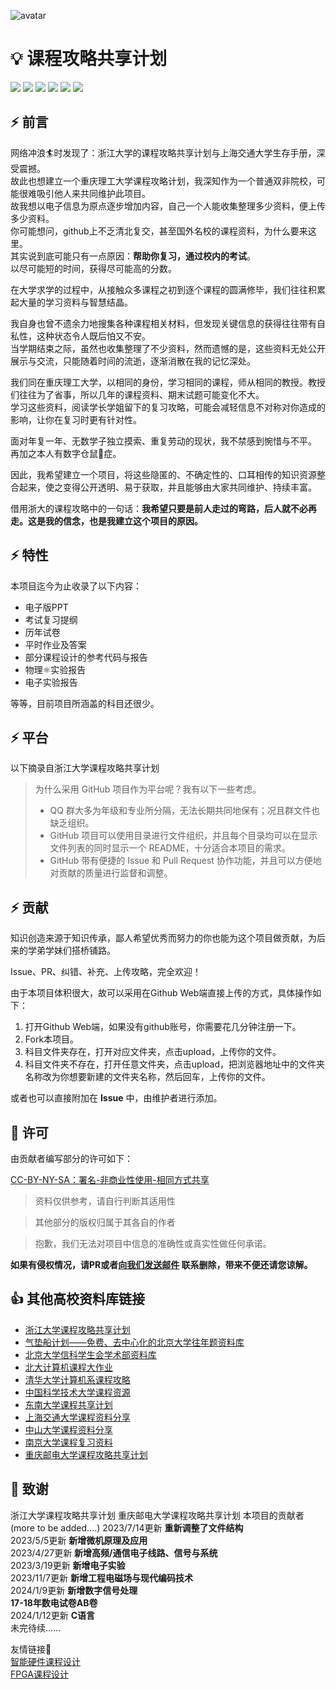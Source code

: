 ![avatar](https://www.cqut.edu.cn/images/logo.png)
# 💡 课程攻略共享计划
[![](https://img.shields.io/github/watchers/Royfor12/CQUT-electronic-information-engineering.svg?style=flat)](https://github.com/Royfor12/CQUT-electronic-information-engineering/watchers)
[![](https://img.shields.io/github/stars/Royfor12/CQUT-electronic-information-engineering.svg?style=flat)](https://github.com/Royfor12/CQUT-electronic-information-engineering/stargazers)
[![](https://img.shields.io/github/forks/Royfor12/CQUT-electronic-information-engineering.svg?style=flat)](https://github.com/Royfor12/CQUT-electronic-information-engineering/network/members)
[![](https://img.shields.io/github/issues-pr-closed-raw/Royfor12/CQUT-electronic-information-engineering.svg?style=flat)](https://github.com/Royfor12/CQUT-electronic-information-engineering/issues)
![](https://img.shields.io/github/repo-size/Royfor12/CQUT-electronic-information-engineering.svg?style=flat)
![](https://img.shields.io/badge/license-MIT-blue)

## ⚡ 前言

网络冲浪🏄时发现了：浙江大学的课程攻略共享计划与上海交通大学生存手册，深受震撼。\
故此也想建立一个重庆理工大学课程攻略计划，我深知作为一个普通双非院校，可能很难吸引他人来共同维护此项目。\
故我想以电子信息为原点逐步增加内容，自己一个人能收集整理多少资料，便上传多少资料。\
你可能想问，github上不乏清北复交，甚至国外名校的课程资料，为什么要来这里。\
其实说到底可能只有一点原因：**帮助你复习，通过校内的考试**。\
以尽可能短的时间，获得尽可能高的分数。

在大学求学的过程中，从接触众多课程之初到逐个课程的圆满修毕，我们往往积累起大量的学习资料与智慧结晶。

我自身也曾不遗余力地搜集各种课程相关材料，但发现关键信息的获得往往带有自私性，这种状态令人既后怕又不安。\
当学期结束之际，虽然也收集整理了不少资料，然而遗憾的是，这些资料无处公开展示与交流，只能随着时间的流逝，逐渐消散在我的记忆深处。

我们同在重庆理工大学，以相同的身份，学习相同的课程，师从相同的教授。教授们往往为了省事，所以几年的课程资料、期末试题可能变化不大。\
学习这些资料，阅读学长学姐留下的复习攻略，可能会减轻信息不对称对你造成的影响，让你在复习时更有针对性。

面对年复一年、无数学子独立摸索、重复劳动的现状，我不禁感到惋惜与不平。\
再加之本人有数字仓鼠🐹症。

因此，我希望建立一个项目，将这些隐匿的、不确定性的、口耳相传的知识资源整合起来，使之变得公开透明、易于获取，并且能够由大家共同维护、持续丰富。

借用浙大的课程攻略中的一句话：**我希望只要是前人走过的弯路，后人就不必再走。这是我的信念，也是我建立这个项目的原因。**

## ⚡ 特性

本项目迄今为止收录了以下内容：

- 电子版PPT
- 考试复习提纲
- 历年试卷
- 平时作业及答案
- 部分课程设计的参考代码与报告
- 物理⚛️实验报告
- 电子实验报告

等等，目前项目所涵盖的科目还很少。

## ⚡ 平台

以下摘录自浙江大学课程攻略共享计划

> 为什么采用 GitHub 项目作为平台呢？我有以下一些考虑。
>
> - QQ 群大多为年级和专业所分隔，无法长期共同地保有；况且群文件也缺乏组织。
> - GitHub 项目可以使用目录进行文件组织，并且每个目录均可以在显示文件列表的同时显示一个 README，十分适合本项目的需求。
> - GitHub 带有便捷的 Issue 和 Pull Request 协作功能，并且可以方便地对贡献的质量进行监督和调整。

## ⚡ 贡献

知识创造来源于知识传承，鄙人希望优秀而努力的你也能为这个项目做贡献，为后来的学弟学妹们搭桥铺路。

Issue、PR、纠错、补充、上传攻略，完全欢迎！

由于本项目体积很大，故可以采用在Github Web端直接上传的方式，具体操作如下：

1. 打开Github Web端，如果没有github账号，你需要花几分钟注册一下。
2. Fork本项目。
3. 科目文件夹存在，打开对应文件夹，点击upload，上传你的文件。
4. 科目文件夹不存在，打开任意文件夹，点击upload，把浏览器地址中的文件夹名称改为你想要新建的文件夹名称，然后回车，上传你的文件。

或者也可以直接附加在 **Issue** 中，由维护者进行添加。

## 📄 许可

由贡献者编写部分的许可如下：

[CC-BY-NY-SA：署名-非商业性使用-相同方式共享](https://creativecommons.org/licenses/by-nc-sa/4.0/deed.zh)

> 资料仅供参考，请自行判断其适用性

> 其他部分的版权归属于其各自的作者

> 抱歉，我们无法对项目中信息的准确性或真实性做任何承诺。

**如果有侵权情况，请PR或者[向我们发送邮件](mailto:Roy120550@gmail.com) 联系删除，带来不便还请您谅解。**

## 👍 其他高校资料库链接

- [浙江大学课程攻略共享计划](https://github.com/QSCTech/zju-icicles)
- [气垫船计划——免费、去中心化的北京大学往年题资料库](https://github.com/martinwu42/project-hover)
- [北京大学信科学生会学术部资料库](https://github.com/EECS-PKU-XSB/Shared-learning-materials)
- [北大计算机课程大作业](https://github.com/tongtzeho/PKUCourse)
- [清华大学计算机系课程攻略](https://github.com/PKUanonym/REKCARC-TSC-UHT)
- [中国科学技术大学课程资源](https://github.com/USTC-Resource/USTC-Course)
- [东南大学课程共享计划](https://github.com/zjdx1998/seucourseshare)
- [上海交通大学课程资料分享](https://github.com/CoolPhilChen/SJTU-Courses/)
- [中山大学课程资料分享](https://github.com/sysuexam/SYSU-Exam)
- [南京大学课程复习资料](https://github.com/idealclover/NJU-Review-Materials)
- [重庆邮电大学课程攻略共享计划](https://github.com/NMID-CQUPT/CLF-CQPUT?tab=readme-ov-file)

## 🙏 致谢

浙江大学课程攻略共享计划
重庆邮电大学课程攻略共享计划
本项目的贡献者
(more to be added....)
2023/7/14更新
**重新调整了文件结构**\
2023/5/5更新
**新增微机原理及应用**\
2023/4/27更新
**新增高频/通信电子线路、信号与系统**\
2023/3/19更新
**新增电子实验**\
2023/11/7更新
**新增工程电磁场与现代编码技术**\
2024/1/9更新
**新增数字信号处理**\
**17-18年数电试卷AB卷**\
2024/1/12更新
**C语言**\
未完待续……

友情链接🔗\
[智能硬件课程设计](https://github.com/Royfor12/CQUT_esp32_for_elink)\
[FPGA课程设计](https://github.com/Royfor12/CQUT-FPGA-Electric_Piano)
